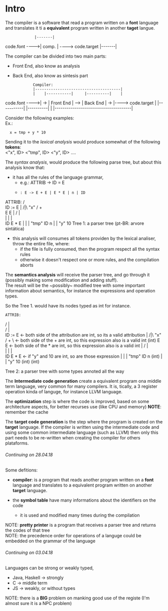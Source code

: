 # Intro
The compiler is a software that read a program written on a **font** language and translates it ti a **equivalent** program written in another **taget** langue.  

                 |-------|
code.font   ---->| comp. | ----> code.target
                 |-------|


The compiler can be divided into two main parts: 
  - Front End, also know as analysis  
  - Back End, also know as sintesis part  

                 Compiler:
                 |--------------------------------------|
                 |    |-----------|     |----------|    |
code.font   ---->| -> | Front End | --> | Back End | -> |----> code.target
                 |    |-----------|     |----------|    |
                 |--------------------------------------|

Consider the following examples:  
Ex.: 
```
  x = tmp + y * 10
```
Sending it to the *lexical analysis* would produce somewhat of the following **tokens**:  
<"x", ID>
<"tmp", ID>
<ATTRIB>
<SUM>
<"y", ID>
....

The *syntax analysis*, would produce the following parse tree, but about this analysis know that:  
  - it has all the rules of the language grammar, 
    + e.g.: ATTRIB -> ID = E
    +     : E -> E + E | E * E | n | ID

   ATTRIB:
  /      \
ID   :=   E
 |       /|\ 
"x"     / + \
       E     E
      |    / | \
      |   |  |  \
      ID  E  *   E 
      |   |      | 
    "tmp" ID     n
          |      |
         "y"    10
Tree 1: a parser tree (pt-BR: arvore sintática)  


  - this analysis will consumes all tokens providen by the lexical analiser, throw the entire file, where:  
    + if the file is fully consumed, then the program respect all the syntax rules  
    + otherwise it doesn't respect one or more rules, and the compilation aborts  

The **semantics analysis** will receive the parser tree, and go through it (possibly making some modification and adding stuff).  
The result will be the ~possibly~ modified tree with some important information about semantics, for instance the expressions and operation types.

So the Tree 1. would have its nodes typed as int for instance.

    ATTRIB:
   /   |   \
  /    |    \
ID    :=     E            <- both side of the attribution are int, so its a valid attribution
 |          /|\ 
"x"        / + \          <- both side of the + are int, so this expression also is a valid int 
(int)     E      E        <- both side of the * are int, so this expression also is a valid int
          |    / | \
          |   |  |  \
          ID  E  *   E    <- if "y" and 10 are int, so are those expression
          |   |      | 
       "tmp"  ID     n
       (int)  |      |
             "y"     10
            (int)   (int)

Tree 2: a parser tree with some types annoted all the way

The **Intermediate code generation** create a equivalent program ona middle term language, very common for many compilers. It is, tically, a 3 register operation kinda of languge, for instance LLVM language.  

The **optimization** step is where the code is improved, based on some architecture aspects, for better recurses use (like CPU and memory)
**NOTE**: remember the cache 

The **target code generation** is the step where the program is created on the **target** language. If the compiler is written using the intermediate code and using some common intermediate language (such as LLVM) then only this part needs to be re-written when creating the compiler for others plataforms.

###### Continuing on 28.04.18
Some defitions: 
  - **compiler**: is a program that reads another program written on a **font** language and translates to a equivalent program written on another **target** language.

  - the **symbol table** have many informations about the identifiers on the code  
    + it is used and modified many times during the compilation  

NOTE: **pretty printer** is a program that receives a parser tree and returns the codes of that tree  
NOTE: the precedence order for operations of a languge could be embedded on the grammar of the language  

###### Continuing on 03.04.18
Languages can be strong or weakly typed,  
  + Java, Haskell -> strongly  
  + C -> middle term  
  + JS -> weakly, or without types  

NOTE: there is a **BIG** problem on manking good use of the registe (I'm almost sure it is a NPC problem)
